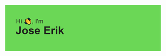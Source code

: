 <img hight="700" width="700" align="center" src="https://github.com/erikbrito/erikbrito/blob/main/header.png?raw=true">


